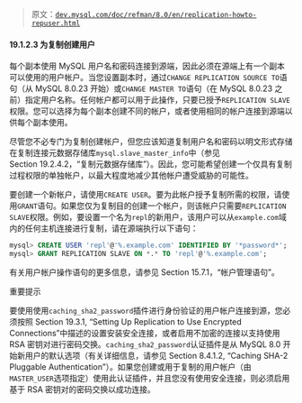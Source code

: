 > 原文：[`dev.mysql.com/doc/refman/8.0/en/replication-howto-repuser.html`](https://dev.mysql.com/doc/refman/8.0/en/replication-howto-repuser.html)

#### 19.1.2.3 为复制创建用户

每个副本使用 MySQL 用户名和密码连接到源端，因此必须在源端上有一个副本可以使用的用户帐户。当您设置副本时，通过`CHANGE REPLICATION SOURCE TO`语句（从 MySQL 8.0.23 开始）或`CHANGE MASTER TO`语句（在 MySQL 8.0.23 之前）指定用户名称。任何帐户都可以用于此操作，只要已授予`REPLICATION SLAVE`权限。您可以选择为每个副本创建不同的帐户，或者使用相同的帐户连接到源端以供每个副本使用。

尽管您不必专门为复制创建帐户，但您应该知道复制用户名和密码以明文形式存储在复制连接元数据存储库`mysql.slave_master_info`中（参见 Section 19.2.4.2，“复制元数据存储库”）。因此，您可能希望创建一个仅具有复制过程权限的单独帐户，以最大程度地减少其他帐户遭受威胁的可能性。

要创建一个新帐户，请使用`CREATE USER`。要为此帐户授予复制所需的权限，请使用`GRANT`语句。如果您仅为复制目的创建一个帐户，则该帐户只需要`REPLICATION SLAVE`权限。例如，要设置一个名为`repl`的新用户，该用户可以从`example.com`域内的任何主机连接进行复制，请在源端执行以下语句：

```sql
mysql> CREATE USER 'repl'@'%.example.com' IDENTIFIED BY '*password*';
mysql> GRANT REPLICATION SLAVE ON *.* TO 'repl'@'%.example.com';
```

有关用户帐户操作语句的更多信息，请参见 Section 15.7.1，“帐户管理语句”。

重要提示

要使用使用`caching_sha2_password`插件进行身份验证的用户帐户连接到源，您必须按照 Section 19.3.1, “Setting Up Replication to Use Encrypted Connections”中描述的设置安装安全连接，或者启用不加密的连接以支持使用 RSA 密钥对进行密码交换。`caching_sha2_password`认证插件是从 MySQL 8.0 开始新用户的默认选项（有关详细信息，请参见 Section 8.4.1.2, “Caching SHA-2 Pluggable Authentication”）。如果您创建或用于复制的用户帐户（由`MASTER_USER`选项指定）使用此认证插件，并且您没有使用安全连接，则必须启用基于 RSA 密钥对的密码交换以成功连接。
